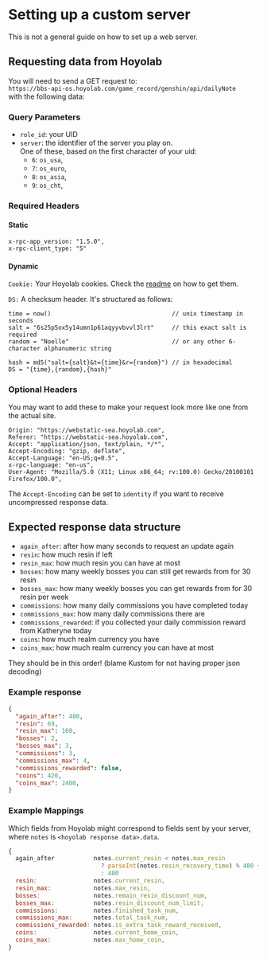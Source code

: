 # Setting up a custom server

This is not a general guide on how to set up a web server.

## Requesting data from Hoyolab

You will need to send a GET request to:\
`https://bbs-api-os.hoyolab.com/game_record/genshin/api/dailyNote`\
with the following data:

### Query Parameters

- `role_id`: your UID
- `server`: the identifier of the server you play on.\
  One of these, based on the first character of your uid:
  - `6`: `os_usa`,
  - `7`: `os_euro`,
  - `8`: `os_asia`,
  - `9`: `os_cht`,


### Required Headers

#### Static

```
x-rpc-app_version: "1.5.0",
x-rpc-client_type: "5"
```

#### Dynamic

`Cookie:` Your Hoyolab cookies.
Check the [readme](readme.md#setup) on how to get them.

`DS:` A checksum header. It's structured as follows:
```
time = now()                                  // unix timestamp in seconds
salt = "6s25p5ox5y14umn1p61aqyyvbvvl3lrt"     // this exact salt is required
random = "Noelle"                             // or any other 6-character alphanumeric string

hash = md5("salt={salt}&t={time}&r={random}") // in hexadecimal
DS = "{time},{random},{hash}"
```

### Optional Headers

You may want to add these to make your request look more like one from the actual site.

```
Origin: "https://webstatic-sea.hoyolab.com",
Referer: "https://webstatic-sea.hoyolab.com",
Accept: "application/json, text/plain, */*",
Accept-Encoding: "gzip, deflate",
Accept-Language: "en-US;q=0.5",
x-rpc-language: "en-us",
User-Agent: "Mozilla/5.0 (X11; Linux x86_64; rv:100.0) Gecko/20100101 Firefox/100.0",
```

The `Accept-Encoding` can be set to `identity` if you want to receive uncompressed response data.

## Expected response data structure

- `again_after`: after how many seconds to request an update again
- `resin`: how much resin if left
- `resin_max`: how much resin you can have at most
- `bosses`: how many weekly bosses you can still get rewards from for 30 resin
- `bosses_max`: how many weekly bosses you can get rewards from for 30 resin per week
- `commissions`: how many daily commissions you have completed today
- `commissions_max`: how many daily commissions there are
- `commissions_rewarded`: if you collected your daily commission reward from Katheryne today
- `coins`: how much realm currency you have
- `coins_max`: how much realm currency you can have at most

They should be in this order! (blame Kustom for not having proper json decoding)

### Example response

```json
{
  "again_after": 480,
  "resin": 69,
  "resin_max": 160,
  "bosses": 2,
  "bosses_max": 3,
  "commissions": 3,
  "commissions_max": 4,
  "commissions_rewarded": false,
  "coins": 420,
  "coins_max": 2400,
}
```

### Example Mappings

Which fields from Hoyolab might correspond to fields sent by your server, where `notes` is `<hoyolab response data>.data`.

```js
{
  again_after           notes.current_resin < notes.max_resin 
                          ? parseInt(notes.resin_recovery_time) % 480 + 5
                          : 480
  resin:                notes.current_resin,
  resin_max:            notes.max_resin,
  bosses:               notes.remain_resin_discount_num,
  bosses_max:           notes.resin_discount_num_limit,
  commissions:          notes.finished_task_num,
  commissions_max:      notes.total_task_num,
  commissions_rewarded: notes.is_extra_task_reward_received,
  coins:                notes.current_home_coin,
  coins_max:            notes.max_home_coin,
}
```



[mine]: https://github.com/AroLeaf/resin-server
